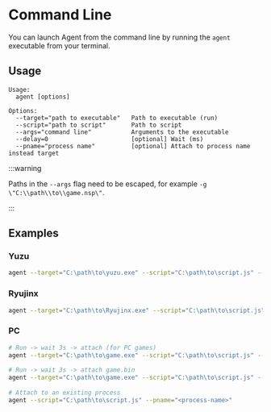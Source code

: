 # Command Line

You can launch Agent from the command line by running the `agent` executable from your terminal.

## Usage

```
Usage:
  agent [options]

Options:
  --target="path to executable"   Path to executable (run)
  --script="path to script"       Path to script
  --args="command line"           Arguments to the executable
  --delay=0                       [optional] Wait (ms)
  --pname="process name"          [optional] Attach to process name instead target
```

:::warning

Paths in the `--args` flag need to be escaped, for example `-g \"C:\\path\\to\\game.nsp\"`.

:::

## Examples


### Yuzu

```bash
agent --target="C:\path\to\yuzu.exe" --script="C:\path\to\script.js" --args="-g \"C:\\path\\to\\game.nsp\""
```

### Ryujinx

```bash
agent --target="C:\path\to\Ryujinx.exe" --script="C:\path\to\script.js" --args="\"C:\\path\\to\\game.nsp\""
```

### PC

```bash
# Run -> wait 3s -> attach (for PC games)
agent --target="C:\path\to\game.exe" --script="C:\path\to\script.js" --delay=3000
  
# Run -> wait 3s -> attach game.bin
agent --target="C:\path\to\game.exe" --script="C:\path\to\script.js" --delay=3000 --pname="game.bin"
  
# Attach to an existing process
agent --script="C:\path\to\script.js" --pname="<process-name>"
```